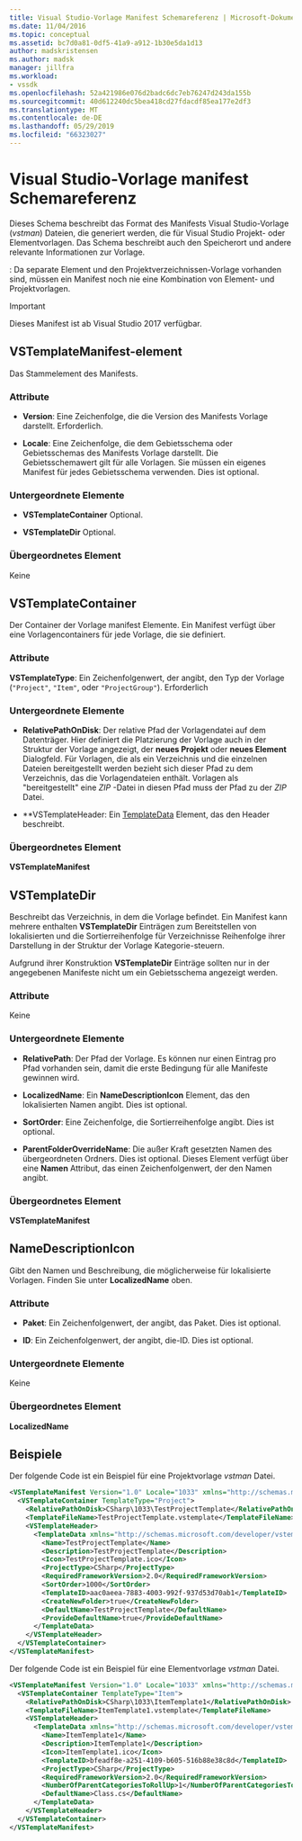 ```yaml
---
title: Visual Studio-Vorlage Manifest Schemareferenz | Microsoft-Dokumentation
ms.date: 11/04/2016
ms.topic: conceptual
ms.assetid: bc7d0a81-0df5-41a9-a912-1b30e5da1d13
author: madskristensen
ms.author: madsk
manager: jillfra
ms.workload:
- vssdk
ms.openlocfilehash: 52a421986e076d2badc6dc7eb76247d243da155b
ms.sourcegitcommit: 40d612240dc5bea418cd27fdacdf85ea177e2df3
ms.translationtype: MT
ms.contentlocale: de-DE
ms.lasthandoff: 05/29/2019
ms.locfileid: "66323027"
---
```

# <a name="visual-studio-template-manifest-schema-reference"></a>Visual Studio-Vorlage manifest Schemareferenz
Dieses Schema beschreibt das Format des Manifests Visual Studio-Vorlage (*vstman*) Dateien, die generiert werden, die für Visual Studio Projekt- oder Elementvorlagen. Das Schema beschreibt auch den Speicherort und andere relevante Informationen zur Vorlage.

 : Da separate Element und den Projektverzeichnissen-Vorlage vorhanden sind, müssen ein Manifest noch nie eine Kombination von Element- und Projektvorlagen.

> [!IMPORTANT]
> Dieses Manifest ist ab Visual Studio 2017 verfügbar.

## <a name="vstemplatemanifest-element"></a>VSTemplateManifest-element
 Das Stammelement des Manifests.

### <a name="attributes"></a>Attribute

- **Version**: Eine Zeichenfolge, die die Version des Manifests Vorlage darstellt. Erforderlich.

- **Locale**: Eine Zeichenfolge, die dem Gebietsschema oder Gebietsschemas des Manifests Vorlage darstellt. Die Gebietsschemawert gilt für alle Vorlagen. Sie müssen ein eigenes Manifest für jedes Gebietsschema verwenden. Dies ist optional.

### <a name="child-elements"></a>Untergeordnete Elemente

- **VSTemplateContainer** Optional.

- **VSTemplateDir** Optional.

### <a name="parent-element"></a>Übergeordnetes Element
 Keine

## <a name="vstemplatecontainer"></a>VSTemplateContainer
 Der Container der Vorlage manifest Elemente. Ein Manifest verfügt über eine Vorlagencontainers für jede Vorlage, die sie definiert.

### <a name="attributes"></a>Attribute
 **VSTemplateType**: Ein Zeichenfolgenwert, der angibt, den Typ der Vorlage (`"Project"`, `"Item"`, oder `"ProjectGroup"`). Erforderlich

### <a name="child-elements"></a>Untergeordnete Elemente

- **RelativePathOnDisk**:  Der relative Pfad der Vorlagendatei auf dem Datenträger. Hier definiert die Platzierung der Vorlage auch in der Struktur der Vorlage angezeigt, der **neues Projekt** oder **neues Element** Dialogfeld. Für Vorlagen, die als ein Verzeichnis und die einzelnen Dateien bereitgestellt werden bezieht sich dieser Pfad zu dem Verzeichnis, das die Vorlagendateien enthält. Vorlagen als "bereitgestellt" eine *ZIP* -Datei in diesen Pfad muss der Pfad zu der *ZIP* Datei.

- **VSTemplateHeader: Ein [TemplateData](../extensibility/templatedata-element-visual-studio-templates.md) Element, das den Header beschreibt.

### <a name="parent-element"></a>Übergeordnetes Element
 **VSTemplateManifest**

## <a name="vstemplatedir"></a>VSTemplateDir
 Beschreibt das Verzeichnis, in dem die Vorlage befindet. Ein Manifest kann mehrere enthalten **VSTemplateDir** Einträgen zum Bereitstellen von lokalisierten und die Sortierreihenfolge für Verzeichnisse Reihenfolge ihrer Darstellung in der Struktur der Vorlage Kategorie-steuern.

 Aufgrund ihrer Konstruktion **VSTemplateDir** Einträge sollten nur in der angegebenen Manifeste nicht um ein Gebietsschema angezeigt werden.

### <a name="attributes"></a>Attribute
 Keine

### <a name="child-elements"></a>Untergeordnete Elemente

- **RelativePath**: Der Pfad der Vorlage. Es können nur einen Eintrag pro Pfad vorhanden sein, damit die erste Bedingung für alle Manifeste gewinnen wird.

- **LocalizedName**: Ein **NameDescriptionIcon** Element, das den lokalisierten Namen angibt. Dies ist optional.

- **SortOrder**: Eine Zeichenfolge, die Sortierreihenfolge angibt. Dies ist optional.

- **ParentFolderOverrideName**: Die außer Kraft gesetzten Namen des übergeordneten Ordners. Dies ist optional. Dieses Element verfügt über eine **Namen** Attribut, das einen Zeichenfolgenwert, der den Namen angibt.

### <a name="parent-element"></a>Übergeordnetes Element
 **VSTemplateManifest**

## <a name="namedescriptionicon"></a>NameDescriptionIcon
 Gibt den Namen und Beschreibung, die möglicherweise für lokalisierte Vorlagen. Finden Sie unter **LocalizedName** oben.

### <a name="attributes"></a>Attribute

- **Paket**: Ein Zeichenfolgenwert, der angibt, das Paket. Dies ist optional.

- **ID**: Ein Zeichenfolgenwert, der angibt, die-ID. Dies ist optional.

### <a name="child-elements"></a>Untergeordnete Elemente
 Keine

### <a name="parent-element"></a>Übergeordnetes Element
 **LocalizedName**

## <a name="examples"></a>Beispiele
 Der folgende Code ist ein Beispiel für eine Projektvorlage *vstman* Datei.

```xml
<VSTemplateManifest Version="1.0" Locale="1033" xmlns="http://schemas.microsoft.com/developer/vstemplatemanifest/2015">
  <VSTemplateContainer TemplateType="Project">
    <RelativePathOnDisk>CSharp\1033\TestProjectTemplate</RelativePathOnDisk>
    <TemplateFileName>TestProjectTemplate.vstemplate</TemplateFileName>
    <VSTemplateHeader>
      <TemplateData xmlns="http://schemas.microsoft.com/developer/vstemplate/2005">
        <Name>TestProjectTemplate</Name>
        <Description>TestProjectTemplate</Description>
        <Icon>TestProjectTemplate.ico</Icon>
        <ProjectType>CSharp</ProjectType>
        <RequiredFrameworkVersion>2.0</RequiredFrameworkVersion>
        <SortOrder>1000</SortOrder>
        <TemplateID>aac0aeea-7883-4003-992f-937d53d70ab1</TemplateID>
        <CreateNewFolder>true</CreateNewFolder>
        <DefaultName>TestProjectTemplate</DefaultName>
        <ProvideDefaultName>true</ProvideDefaultName>
      </TemplateData>
    </VSTemplateHeader>
  </VSTemplateContainer>
</VSTemplateManifest>

```

 Der folgende Code ist ein Beispiel für eine Elementvorlage *vstman* Datei.

```xml
<VSTemplateManifest Version="1.0" Locale="1033" xmlns="http://schemas.microsoft.com/developer/vstemplatemanifest/2015">
  <VSTemplateContainer TemplateType="Item">
    <RelativePathOnDisk>CSharp\1033\ItemTemplate1</RelativePathOnDisk>
    <TemplateFileName>ItemTemplate1.vstemplate</TemplateFileName>
    <VSTemplateHeader>
      <TemplateData xmlns="http://schemas.microsoft.com/developer/vstemplate/2005">
        <Name>ItemTemplate1</Name>
        <Description>ItemTemplate1</Description>
        <Icon>ItemTemplate1.ico</Icon>
        <TemplateID>bfeadf8e-a251-4109-b605-516b88e38c8d</TemplateID>
        <ProjectType>CSharp</ProjectType>
        <RequiredFrameworkVersion>2.0</RequiredFrameworkVersion>
        <NumberOfParentCategoriesToRollUp>1</NumberOfParentCategoriesToRollUp>
        <DefaultName>Class.cs</DefaultName>
      </TemplateData>
    </VSTemplateHeader>
  </VSTemplateContainer>
</VSTemplateManifest>

```
